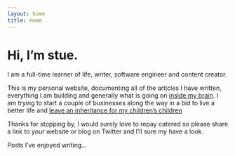 ```yaml
---
layout: home
title: Home
---
```


# Hi, I’m stue. 

I am a full-time learner of life, writer, software engineer and content creator. 

This is my personal website, documenting all of the articles I have written, everything I am building and generally what is going on [inside my brain](). I am trying to start a couple of businesses along the way in a bid to live a better life and [leave an inheritance for my children’s children](https://www.biblegateway.com/passage/?search=Proverbs+13%3A22&version=NIV)

Thanks for stopping by, I would surely love to repay catered so please share a link to your website or blog on Twitter and I’ll sure my have a look. 

Posts I’ve enjoyed writing... 
